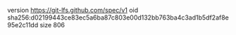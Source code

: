 version https://git-lfs.github.com/spec/v1
oid sha256:d02199443ce83ec5a6ba87c803e00d132bb763ba4c3ad1b5df2af8e95e2c11dd
size 806
